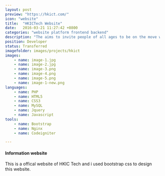 ```yaml
---
layout: post
preview: "https://hkict.com/"
icon: "website"
title:  "HKICTech Website"
date:   2016-03-21 11:27:42 +0800
categories: "website platform frontend backend"
description: "The aims to invite people of all ages to be on the move whenever and wherever they like."
position: Developer
status: Transferred
imagefolder: images/projects/hkict
images:
    - name: image-1.jpg
    - name: image-2.jpg
    - name: image-3.png
    - name: image-4.png
    - name: image-5.png
    - name: image-1-new.png
languages: 
    - name: PHP
    - name: HTML5
    - name: CSS3
    - name: MySQL
    - name: Jquery
    - name: Javascript
tools:
    - name: Bootstrap
    - name: Nginx
    - name: Codeigniter

---
```

#### Information website
This is a offical website of HKIC Tech and i used bootstrap css to design this website.
